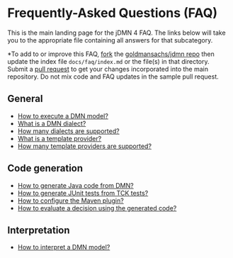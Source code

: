 # Frequently-Asked Questions (FAQ)

This is the main landing page for the jDMN 4 FAQ. The links below will take you to the appropriate file containing all answers for that subcategory.

*To add to or improve this FAQ, [fork](https://help.github.com/articles/fork-a-repo/) the [goldmansachs/jdmn repo](https://github.com/goldmansachs/jdmn) then update the index file `docs/faq/index.md` or the file(s) in that directory. Submit a [pull request](https://help.github.com/articles/creating-a-pull-request/) to get your changes incorporated into the main repository. Do not mix code and FAQ updates in the sample pull request.

## General

* [How to execute a DMN model?](general.md)
* [What is a DMN dialect?](general.md)
* [How many dialects are supported?](general.md)
* [What is a template provider?](general.md)
* [How many template providers are supported?](general.md)

## Code generation

* [How to generate Java code from DMN?](translation.md)
* [How to generate JUnit tests from TCK tests?](translation.md)
* [How to configure the Maven plugin?](translation.md)
* [How to evaluate a decision using the generated code?](translation.md)

## Interpretation

* [How to interpret a DMN model?](interpretation.md)

